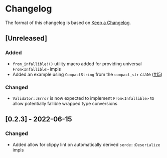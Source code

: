 # Changelog

The format of this changelog is based on [Keep a Changelog](https://keepachangelog.com/en/1.0.0/).

## [Unreleased]

### Added

- `from_infallible!()` utility macro added for providing universal `From<Infallible>` impls
- Added an example using `CompactString` from the `compact_str` crate ([#15])

### Changed

- `Validator::Error` is now expected to implement `From<Infallible>` to allow potentially
  fallible wrapped type conversions

[#15]: https://github.com/neoeinstein/aliri_braid/pull/15

## [0.2.3] - 2022-06-15

### Changed

- Added allow for clippy lint on automatically derived `serde::Deserialize` impls

<!--markdownlint-disable-file MD024 -->
